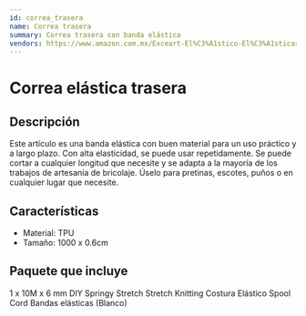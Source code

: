 ```yaml
---
id: correa_trasera
name: Correa trasera
summary: Correa trasera con banda elástica
vendors: https://www.amazon.com.mx/Exceart-El%C3%A1stico-El%C3%A1sticas-El%C3%A1stica-Manualidades/dp/B083WL1L4N/ref=sr_1_fkmr0_1?__mk_es_MX=%C3%85M%C3%85%C5%BD%C3%95%C3%91&keywords=carrete+el%C3%A1stico+media+pulgada&qid=1584950646&s=kitchen&sr=1-1-fkmr0
---
```


# Correa elástica trasera

## Descripción
Este artículo es una banda elástica con buen material para un uso práctico y a largo plazo. Con alta elasticidad, se puede usar repetidamente. Se puede cortar a cualquier longitud que necesite y se adapta a la mayoría de los trabajos de artesanía de bricolaje. Úselo para pretinas, escotes, puños o en cualquier lugar que necesite.

## Características
- Material: TPU
- Tamaño: 1000 x 0.6cm

## Paquete que incluye
1 x 10M x 6 mm DIY Springy Stretch Stretch Knitting Costura Elástico Spool Cord Bandas elásticas (Blanco)
